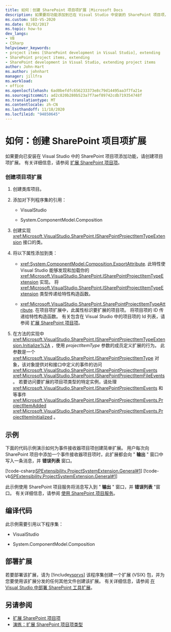 ```yaml
---
title: 如何：创建 SharePoint 项目项扩展 |Microsoft Docs
description: 如果要将功能添加到已在 Visual Studio 中安装的 SharePoint 项目项，请查看如何创建项目项扩展。
ms.custom: SEO-VS-2020
ms.date: 02/02/2017
ms.topic: how-to
dev_langs:
- VB
- CSharp
helpviewer_keywords:
- project items [SharePoint development in Visual Studio], extending
- SharePoint project items, extending
- SharePoint development in Visual Studio, extending project items
author: John-Hart
ms.author: johnhart
manager: jillfra
ms.workload:
- office
ms.openlocfilehash: 6ad0befdfc656233373e8c79d14495aa3f7fa21e
ms.sourcegitcommit: ad2c820b280b523a7f7aef89742cdb719354748f
ms.translationtype: MT
ms.contentlocale: zh-CN
ms.lasthandoff: 11/18/2020
ms.locfileid: "94850645"
---
```

# <a name="how-to-create-a-sharepoint-project-item-extension"></a>如何：创建 SharePoint 项目项扩展
  如果要向已安装在 Visual Studio 中的 SharePoint 项目项添加功能，请创建项目项扩展。 有关详细信息，请参阅 [扩展 SharePoint 项目项](../sharepoint/extending-sharepoint-project-items.md)。

### <a name="to-create-a-project-item-extension"></a>创建项目项扩展

1. 创建类库项目。

2. 添加对下列程序集的引用：

    - VisualStudio

    - System.ComponentModel.Composition

3. 创建实现 <xref:Microsoft.VisualStudio.SharePoint.ISharePointProjectItemTypeExtension> 接口的类。

4. 将以下属性添加到类：

    - <xref:System.ComponentModel.Composition.ExportAttribute>. 此特性使 Visual Studio 能够发现和加载你的 <xref:Microsoft.VisualStudio.SharePoint.ISharePointProjectItemTypeExtension> 实现。 将 <xref:Microsoft.VisualStudio.SharePoint.ISharePointProjectItemTypeExtension> 类型传递给特性构造函数。

    - <xref:Microsoft.VisualStudio.SharePoint.SharePointProjectItemTypeAttribute>. 在项目项扩展中，此属性标识要扩展的项目项。 将项目项的 ID 传递给特性构造函数。 有关包含在 Visual Studio 中的项目项的 Id 列表，请参阅 [扩展 SharePoint 项目项](../sharepoint/extending-sharepoint-project-items.md)。

5. 在方法的实现中 <xref:Microsoft.VisualStudio.SharePoint.ISharePointProjectItemTypeExtension.Initialize%2A> ，使用 *projectItemType* 参数的成员定义扩展的行为。 此参数是一个 <xref:Microsoft.VisualStudio.SharePoint.ISharePointProjectItemType> 对象，该对象提供对和接口中定义的事件的访问 <xref:Microsoft.VisualStudio.SharePoint.ISharePointProjectItemEvents> <xref:Microsoft.VisualStudio.SharePoint.ISharePointProjectItemFileEvents> 。 若要访问要扩展的项目项类型的特定实例，请处理 <xref:Microsoft.VisualStudio.SharePoint.ISharePointProjectItemEvents> 和等事件 <xref:Microsoft.VisualStudio.SharePoint.ISharePointProjectItemEvents.ProjectItemAdded> <xref:Microsoft.VisualStudio.SharePoint.ISharePointProjectItemEvents.ProjectItemInitialized> 。

## <a name="example"></a>示例
 下面的代码示例演示如何为事件接收器项目项创建简单扩展。 用户每次向 SharePoint 项目中添加一个事件接收器项目项时，此扩展都会向 " **输出** " 窗口中写入一条消息，并 **错误列表** 窗口。

 [!code-csharp[SPExtensibility.ProjectSystemExtension.General#1](../sharepoint/codesnippet/CSharp/projectsystemexamples/extension/projectitemextension.cs#1)]
 [!code-vb[SPExtensibility.ProjectSystemExtension.General#1](../sharepoint/codesnippet/VisualBasic/projectsystemexamples/extension/projectitemextension.vb#1)]

 此示例使用 SharePoint 项目服务将消息写入到 " **输出** " 窗口，并 **错误列表** "窗口。 有关详细信息，请参阅 [使用 SharePoint 项目服务](../sharepoint/using-the-sharepoint-project-service.md)。

## <a name="compile-the-code"></a>编译代码
 此示例需要引用以下程序集：

- VisualStudio

- System.ComponentModel.Composition

## <a name="deploy-the-extension"></a>部署扩展
 若要部署该扩展，请为 [!include[vsprvs](../sharepoint/includes/vsprvs-md.md)] 该程序集创建一个扩展 (VSIX) 包，并为您要使用该扩展分发的任何其他文件创建该扩展。 有关详细信息，请参阅 [在 Visual Studio 中部署 SharePoint 工具扩展](../sharepoint/deploying-extensions-for-the-sharepoint-tools-in-visual-studio.md)。

## <a name="see-also"></a>另请参阅
- [扩展 SharePoint 项目项](../sharepoint/extending-sharepoint-project-items.md)
- [演练：扩展 SharePoint 项目项类型](../sharepoint/walkthrough-extending-a-sharepoint-project-item-type.md)
